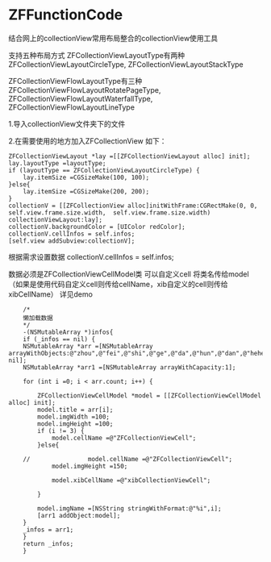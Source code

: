# ZFFunctionCode

结合网上的collectionView常用布局整合的collectionView使用工具

支持五种布局方式
ZFCollectionViewLayoutType有两种
ZFCollectionViewLayoutCircleType,
ZFCollectionViewLayoutStackType

ZFCollectionViewFlowLayoutType有三种
ZFCollectionViewFlowLayoutRotatePageType,
ZFCollectionViewFlowLayoutWaterfallType,
ZFCollectionViewFlowLayoutLineType

1.导入collectionView文件夹下的文件

2.在需要使用的地方加入ZFCollectionView
如下：

    ZFCollectionViewLayout *lay =[[ZFCollectionViewLayout alloc] init];
    lay.layoutType =layoutType;
    if (layoutType == ZFCollectionViewLayoutCircleType) {
        lay.itemSize =CGSizeMake(100, 100);
    }else{
        lay.itemSize =CGSizeMake(200, 200);
    }
    collectionV = [[ZFCollectionView alloc]initWithFrame:CGRectMake(0, 0, self.view.frame.size.width,  self.view.frame.size.width) collectionViewLayout:lay];
    collectionV.backgroundColor = [UIColor redColor];
    collectionV.cellInfos = self.infos;
    [self.view addSubview:collectionV];



根据需求设置数据
collectionV.cellInfos = self.infos;

数据必须是ZFCollectionViewCellModel类
可以自定义cell 将类名传给model （如果是使用代码自定义cell则传给cellName，xib自定义的cell则传给xibCellName）
详见demo

        /*
        懒加载数据
        */
        -(NSMutableArray *)infos{
        if (_infos == nil) {
        NSMutableArray *arr =[NSMutableArray arrayWithObjects:@"zhou",@"fei",@"shi",@"ge",@"da",@"hun",@"dan",@"hehe", nil];
        NSMutableArray *arr1 =[NSMutableArray arrayWithCapacity:1];
        
        for (int i =0; i < arr.count; i++) {
            
            ZFCollectionViewCellModel *model = [[ZFCollectionViewCellModel alloc] init];
            model.title = arr[i];
            model.imgWidth =100;
            model.imgHeight =100;
            if (i != 3) {
                model.cellName =@"ZFCollectionViewCell";
            }else{
                
        //                model.cellName =@"ZFCollectionViewCell";
                model.imgHeight =150;

                model.xibCellName =@"xibCollectionViewCell";

            }
            
            model.imgName =[NSString stringWithFormat:@"%i",i];
            [arr1 addObject:model];
        }
        _infos = arr1;
        }
        return _infos;
        }



